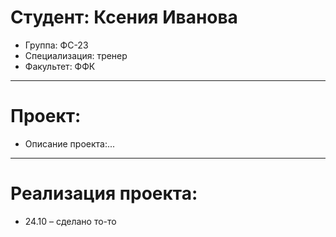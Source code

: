# Студент: Ксения Иванова
- Группа: ФС-23
- Специализация: тренер
- Факультет: ФФК
---
# Проект: 
- Описание проекта:...
---
# Реализация проекта:
- 24.10 – сделано то-то

